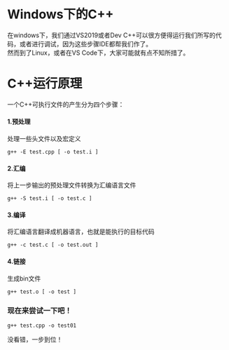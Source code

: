# Windows下的C++
在windows下，我们通过VS2019或者Dev C++可以很方便得运行我们所写的代码，或者进行调试，因为这些步骤IDE都帮我们作了。  
然而到了Linux，或者在VS Code下，大家可能就有点不知所措了。

# C++运行原理
一个C++可执行文件的产生分为四个步骤：
#### 1.预处理
处理一些头文件以及宏定义
```
g++ -E test.cpp [ -o test.i ]
```
#### 2.汇编
将上一步输出的预处理文件转换为汇编语言文件
```
g++ -S test.i [ -o test.c ]
```
#### 3.编译
将汇编语言翻译成机器语言，也就是能执行的目标代码
```
g++ -c test.c [ -o test.out ]
```

#### 4.链接
生成bin文件
```
g++ test.o [ -o test ]
```

### 现在来尝试一下吧！
```
g++ test.cpp -o test01
```

没看错，一步到位！